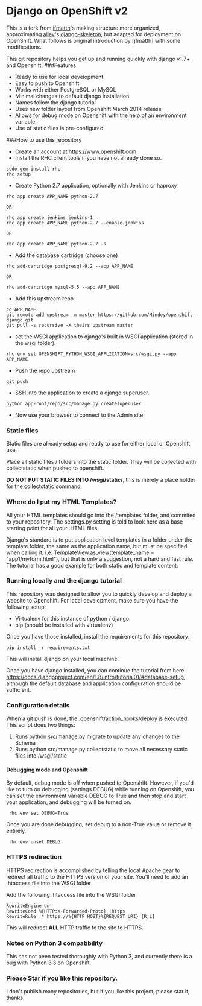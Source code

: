 Django on OpenShift v2
=

This is a fork from [jfmatth](https://github.com/jfmatth)'s [](https://github.com/jfmatth/openshift-django) making structure more organized, approximating [aliev](https://github.com/aliev)'s [django-skeleton](https://github.com/aliev/django-skeleton), but adapted for deployment on OpenShift. What follows is original introduction by [jfmatth] with some modifications.

This git repository helps you get up and running quickly with django v1.7+ and Openshift.
###Features
* Ready to use for local development
* Easy to push to Openshift
* Works with  either PostgreSQL or MySQL
* Minimal changes to default django installation
* Names follow the django tutorial
* Uses new folder layout from Openshift March 2014 release
* Allows for debug mode on Openshift with the help of an environment variable.
* Use of static files is pre-configured

###How to use this repository
- Create an account at https://www.openshift.com
- Install the RHC client tools if you have not already done so.

```
sudo gem install rhc
rhc setup
```

- Create Python 2.7 application, optionally with Jenkins or haproxy

```
rhc app create APP_NAME python-2.7

OR

rhc app create jenkins jenkins-1
rhc app create APP_NAME python-2.7 --enable-jenkins

OR

rhc app create APP_NAME python-2.7 -s
```

- Add the database cartridge (choose one)

```
rhc add-cartridge postgresql-9.2 --app APP_NAME

OR

rhc add-cartridge mysql-5.5 --app APP_NAME 
```

- Add this upstream repo

```
cd APP_NAME
git remote add upstream -m master https://github.com/Mindey/openshift-django.git
git pull -s recursive -X theirs upstream master
```

- set the WSGI application to django's built in WSGI application (stored in the wsgi folder).

```
rhc env set OPENSHIFT_PYTHON_WSGI_APPLICATION=src/wsgi.py --app APP_NAME
```

- Push the repo upstream

```
git push
```

- SSH into the application to create a django superuser.

```
python app-root/repo/src/manage.py createsuperuser
```

- Now use your browser to connect to the Admin site.

### Static files
Static files are already setup and ready to use for either local or Openshift use. 

Place all static files / folders into the static folder.  They will be collected with collectstatic when pushed to openshift.

**DO NOT PUT STATIC FILES INTO /wsgi/static/**, this is merely a place holder for the collectstatic command.

### Where do I put my HTML Templates?
All your HTML templates should go into the /templates folder, and commited to your repository.  The settings.py setting is told to look here as a base starting point for all your .HTML files.

Django's standard is to put application level templates in a folder under the template folder, the same as the application name, but must be specified when calling it, i.e. TemplateView.as_view(template_name = "app1/myform.html"), but that is only a suggestion, not a hard and fast rule.  The tutorial has a good example for both static and template content. 

### Running locally and the django tutorial
This repository was designed to allow you to quickly develop and deploy a website to Openshift.  For local development, make sure you have the following setup:

- Virtualenv for this instance of python / django.
- pip (should be installed with virtualenv)

Once you have those installed, install the requirements for this repository:

```
pip install -r requirements.txt
```

This will install django on your local machine.

Once you have django installed, you can continue the tutorial from here https://docs.djangoproject.com/en/1.8/intro/tutorial01/#database-setup, although the default database and application configuration should be sufficient.

### Configuration details
When a git push is done, the .openshift/action_hooks/deploy is executed.  This script does two things:

1.  Runs python src/manage.py migrate to update any changes to the Schema
2.  Runs python src/manage.py collectstatic to move all necessary static files into /wsgi/static

#### Debugging mode and Openshift
By default, debug mode is off when pushed to Openshift.  However, if you'd like to turn on debugging (settings.DEBUG) while running on Openshift, you can set the environment variable DEBUG to True and then stop and start your application, and debugging will be turned on.

``` rhc env set DEBUG=True```

Once you are done debugging, set debug to a non-True value or remove it entirely.

``` rhc env unset DEBUG```

### HTTPS redirection
HTTPS redirection is accomplished by telling the local Apache gear to redirect all traffic to the HTTPS version of your site.  You'll need to add an .htaccess file into the WSGI folder

Add the following .htaccess file into the WSGI folder
```
RewriteEngine on  
RewriteCond %{HTTP:X-Forwarded-Proto} !https  
RewriteRule .* https://%{HTTP_HOST}%{REQUEST_URI} [R,L]  
```
This will redirect **ALL** HTTP traffic to the site to HTTPS.

### Notes on Python 3 compatibility
This has not been tested thoroughly with Python 3, and currently there is a bug with Python 3.3 on Openshift.

### Please Star if you like this repository.
I don't publish many repositories, but if you like this project, please star it, thanks.

